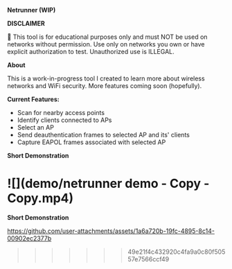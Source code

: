 **Netrunner (WIP)**

**DISCLAIMER**

🚨 This tool is for educational purposes only and must NOT be used on networks without permission. Use only on networks you own or have explicit authorization to test. Unauthorized use is ILLEGAL.

**About**

This is a work-in-progress tool I created to learn more about wireless networks and WiFi security. More features coming soon (hopefully).

**Current Features:**

- Scan for nearby access points
- Identify clients connected to APs
- Select an AP
- Send deauthentication frames to selected AP and its' clients
- Capture EAPOL frames associated with selected AP

**Short Demonstration**

![](demo/netrunner demo - Copy - Copy.mp4)
=======
**Short Demonstration**

https://github.com/user-attachments/assets/1a6a720b-19fc-4895-8c14-00902ec2377b

>>>>>>> 49e21f4c432920c4fa9a0c80f50557e7566ccf49
